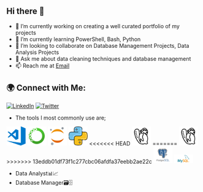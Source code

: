 ## Hi there 👋    

- 🔭 I’m currently working on creating a well curated portfolio of my projects
- 🌱 I’m currently learning PowerShell, Bash, Python
- 👯 I’m looking to collaborate on Database Management Projects, Data Analysis Projects
- 💬 Ask me about data cleaning techniques and database management
- 📫 Reach me at [Email](gmail:kibetsang001@gmail.com)

## 🌍 Connect with Me:
[![LinkedIn](https://img.shields.io/badge/LinkedIn-blue?style=for-the-badge&logo=linkedin)](https://www.linkedin.com/in/gedion-sang-814502232/)
[![Twitter](https://img.shields.io/badge/Twitter-blue?style=for-the-badge&logo=twitter)](https://x.com/thinkthee?s=21)

- The tools I most commonly use are;
<p align="left", align="center">
  <img src="assets/VS-Code-logo.png" alt="VS Code Logo" width="50">
  <img src="assets/icons8-anaconda-240.png" alt="Anaconda Logo" width="50">
  <img src="assets/icons8-jupyter-240.png" alt="JupyterNB Logo" width="50">
  <img src="assets/python-logo.png" alt="Python Logo" width="50">
<<<<<<< HEAD
  <img src="assets/dbeaver-logo.png" alt="DBeaver Logo" width="50" background="white">
=======
  <img src="assets/dbeaver-logo.png" alt="DBeaver Logo" width="50">
>>>>>>> 13eddb01df73f1c277cbc06afdfa37eebb2ae22c
  <img src="assets/PostgreSQL-logo.png" alt="PostgreSQL Logo" width="50">
  <img src="assets/MySQL-logo.png" alt="MySQL Logo" width="50">
</p>

- Data Analyst📊📈
- Database Manager🗃🗄